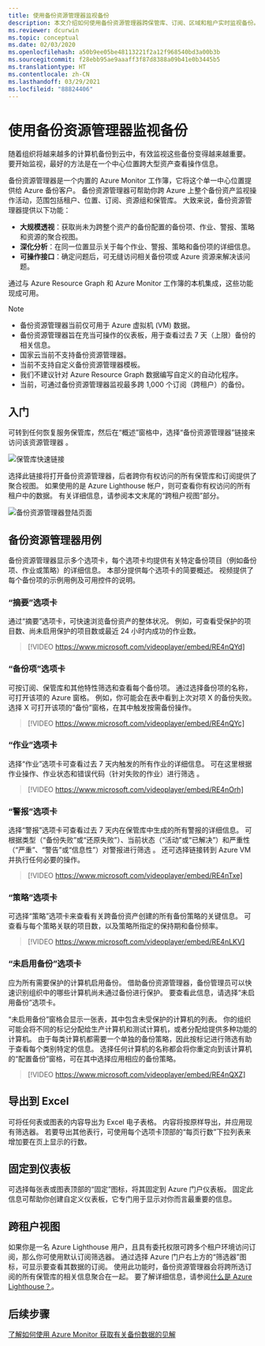 ```yaml
---
title: 使用备份资源管理器监视备份
description: 本文介绍如何使用备份资源管理器跨保管库、订阅、区域和租户实时监视备份。
ms.reviewer: dcurwin
ms.topic: conceptual
ms.date: 02/03/2020
ms.openlocfilehash: a50b9ee05be48113221f2a12f968540bd3a00b3b
ms.sourcegitcommit: f28ebb95ae9aaaff3f87d8388a09b41e0b3445b5
ms.translationtype: HT
ms.contentlocale: zh-CN
ms.lasthandoff: 03/29/2021
ms.locfileid: "88824406"
---
```

# <a name="monitor-your-backups-with-backup-explorer"></a>使用备份资源管理器监视备份

随着组织将越来越多的计算机备份到云中，有效监视这些备份变得越来越重要。 要开始监视，最好的方法是在一个中心位置跨大型资产查看操作信息。

备份资源管理器是一个内置的 Azure Monitor 工作簿，它将这个单一中心位置提供给 Azure 备份客户。 备份资源管理器可帮助你跨 Azure 上整个备份资产监视操作活动，范围包括租户、位置、订阅、资源组和保管库。 大致来说，备份资源管理器提供以下功能：

* **大规模透视**：获取尚未为跨整个资产的备份配置的备份项、作业、警报、策略和资源的聚合视图。
* **深化分析**：在同一位置显示关于每个作业、警报、策略和备份项的详细信息。
* **可操作接口**：确定问题后，可无缝访问相关备份项或 Azure 资源来解决该问题。

通过与 Azure Resource Graph 和 Azure Monitor 工作簿的本机集成，这些功能现成可用。

> [!NOTE]
>
> * 备份资源管理器当前仅可用于 Azure 虚拟机 (VM) 数据。
> * 备份资源管理器旨在充当可操作的仪表板，用于查看过去 7 天（上限）备份的相关信息。
> * 国家云当前不支持备份资源管理器。
> * 当前不支持自定义备份资源管理器模板。
> * 我们不建议针对 Azure Resource Graph 数据编写自定义的自动化程序。
> * 当前，可通过备份资源管理器监视最多跨 1,000 个订阅（跨租户）的备份。

## <a name="get-started"></a>入门

可转到任何恢复服务保管库，然后在“概述”窗格中，选择“备份资源管理器”链接来访问该资源管理器 。

![保管库快速链接](media/backup-azure-monitor-with-backup-explorer/vault-quick-link.png)

选择此链接将打开备份资源管理器，后者跨你有权访问的所有保管库和订阅提供了聚合视图。 如果使用的是 Azure Lighthouse 帐户，则可查看你有权访问的所有租户中的数据。 有关详细信息，请参阅本文末尾的“跨租户视图”部分。

![备份资源管理器登陆页面](media/backup-azure-monitor-with-backup-explorer/explorer-landing-page.png)

## <a name="backup-explorer-use-cases"></a>备份资源管理器用例

备份资源管理器显示多个选项卡，每个选项卡均提供有关特定备份项目（例如备份项、作业或策略）的详细信息。 本部分提供每个选项卡的简要概述。 视频提供了每个备份项的示例用例及可用控件的说明。

### <a name="the-summary-tab"></a>“摘要”选项卡

通过“摘要”选项卡，可快速浏览备份资产的整体状况。 例如，可查看受保护的项目数、尚未启用保护的项目数或最近 24 小时内成功的作业数。

> [!VIDEO https://www.microsoft.com/videoplayer/embed/RE4nQYd]

### <a name="the-backup-items-tab"></a>“备份项”选项卡

可按订阅、保管库和其他特性筛选和查看每个备份项。 通过选择备份项的名称，可打开该项的 Azure 窗格。 例如，你可能会在表中看到上次对项 X 的备份失败。选择 X 可打开该项的“备份”窗格，在其中触发按需备份操作。

> [!VIDEO https://www.microsoft.com/videoplayer/embed/RE4nQYc]

### <a name="the-jobs-tab"></a>“作业”选项卡

选择“作业”选项卡可查看过去 7 天内触发的所有作业的详细信息。 可在这里根据作业操作、作业状态和错误代码（针对失败的作业）进行筛选  。

> [!VIDEO https://www.microsoft.com/videoplayer/embed/RE4nOrh]

### <a name="the-alerts-tab"></a>“警报”选项卡

选择“警报”选项卡可查看过去 7 天内在保管库中生成的所有警报的详细信息。 可根据类型（“备份失败”或“还原失败”）、当前状态（“活动”或“已解决”）和严重性（“严重”、“警告”或“信息性”）对警报进行筛选      。 还可选择链接转到 Azure VM 并执行任何必要的操作。

> [!VIDEO https://www.microsoft.com/videoplayer/embed/RE4nTxe]

### <a name="the-policies-tab"></a>“策略”选项卡

可选择“策略”选项卡来查看有关跨备份资产创建的所有备份策略的关键信息。 可查看与每个策略关联的项目数，以及策略所指定的保持期和备份频率。

> [!VIDEO https://www.microsoft.com/videoplayer/embed/RE4nLKV]

### <a name="the-backup-not-enabled-tab"></a>“未启用备份”选项卡

应为所有需要保护的计算机启用备份。 借助备份资源管理器，备份管理员可以快速识别组织中的哪些计算机尚未通过备份进行保护。 要查看此信息，请选择“未启用备份”选项卡。

“未启用备份”窗格会显示一张表，其中包含未受保护的计算机的列表。 你的组织可能会将不同的标记分配给生产计算机和测试计算机，或者分配给提供多种功能的计算机。 由于每类计算机都需要一个单独的备份策略，因此按标记进行筛选有助于查看每个类别特定的信息。 选择任何计算机的名称都会将你重定向到该计算机的“配置备份”窗格，可在其中选择应用相应的备份策略。

> [!VIDEO https://www.microsoft.com/videoplayer/embed/RE4nQXZ]

## <a name="export-to-excel"></a>导出到 Excel

可将任何表或图表的内容导出为 Excel 电子表格。 内容将按原样导出，并应用现有筛选器。 若要导出其他表行，可使用每个选项卡顶部的“每页行数”下拉列表来增加要在页上显示的行数。

## <a name="pin-to-the-dashboard"></a>固定到仪表板

可选择每张表或图表顶部的“固定”图标，将其固定到 Azure 门户仪表板。 固定此信息可帮助你创建自定义仪表板，它专门用于显示对你而言最重要的信息。

## <a name="cross-tenant-views"></a>跨租户视图

如果你是一名 Azure Lighthouse 用户，且具有委托权限可跨多个租户环境访问订阅，那么你可使用默认订阅筛选器。 通过选择 Azure 门户右上方的“筛选器”图标，可显示要查看其数据的订阅。 使用此功能时，备份资源管理器会将跨所选订阅的所有保管库的相关信息聚合在一起。 要了解详细信息，请参阅[什么是 Azure Lighthouse？](../lighthouse/overview.md)。

## <a name="next-steps"></a>后续步骤

[了解如何使用 Azure Monitor 获取有关备份数据的见解](./backup-azure-monitoring-use-azuremonitor.md)
